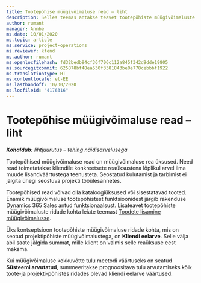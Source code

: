 ```yaml
---
title: Tootepõhise müügivõimaluse read – liht
description: Selles teemas antakse teavet tootepõhiste müügivõimaluste ridade kohta Project Operationsis.
author: rumant
manager: Annbe
ms.date: 10/01/2020
ms.topic: article
ms.service: project-operations
ms.reviewer: kfend
ms.author: rumant
ms.openlocfilehash: fd32bedb94cf36f706c112a845f342d9dde19805
ms.sourcegitcommit: 625878bf48ea530f3381843be0e778cebbbf1922
ms.translationtype: HT
ms.contentlocale: et-EE
ms.lasthandoff: 10/30/2020
ms.locfileid: "4176316"
---
```

# <a name="product-based-opportunity-lines---lite"></a>Tootepõhise müügivõimaluse read – liht

_**Kohaldub:** lihtjuurutus – tehing näidisarvelusega_

Tootepõhised müügivõimaluse read on müügivõimaluse rea üksused. Need read toimetatakse kliendile konkreetsete reaüksustena lõplikul arvel ilma muude lisandväärtustega teenusteta. Seostatud kulutamist ja tarbimist ei jälgita ühegi seostuva projekti tööülesannetes.

Tootepõhised read võivad olla kataloogiüksused või sisestatavad tooted. Enamik müügivõimaluse tootepõhistest funktsioonidest järgib rakenduse Dynamics 365 Sales antud funktsionaalsust. Lisateavet tootepõhiste müügivõimaluste ridade kohta leiate teemast [Toodete lisamine müügivõimalusse](https://docs.microsoft.com/dynamics365/sales-enterprise/add-products-opportunity).

Üks kontseptsioon tootepõhiste müügivõimaluse ridade kohta, mis on seotud projektipõhiste müügivõimalustega, on **Kliendi eelarve**. Selle välja abil saate jälgida summat, mille klient on valmis selle reaüksuse eest maksma.

Kui müügivõimaluse kokkuvõtte tulu meetodi väärtuseks on seatud **Süsteemi arvutatud**, summeeritakse prognoositava tulu arvutamiseks kõik toote-ja projekti-põhistes ridades olevad kliendi eelarve väärtused.
